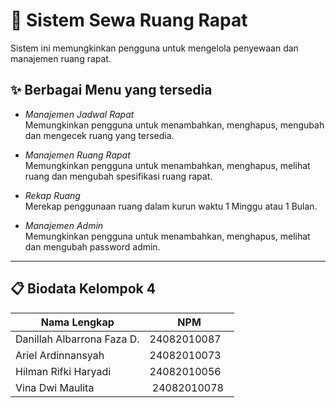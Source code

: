 # 🏢 Sistem Sewa Ruang Rapat

Sistem ini memungkinkan pengguna untuk mengelola penyewaan dan manajemen ruang rapat.

## ✨ Berbagai Menu yang tersedia

- *Manajemen Jadwal Rapat*  
  Memungkinkan pengguna untuk menambahkan, menghapus, mengubah dan mengecek ruang yang tersedia.

- *Manajemen Ruang Rapat*  
  Memungkinkan pengguna untuk menambahkan, menghapus, melihat ruang dan mengubah spesifikasi ruang rapat.

- *Rekap Ruang*  
  Merekap penggunaan ruang dalam kurun waktu 1 Minggu atau 1 Bulan.

- *Manajemen Admin*  
  Memungkinkan pengguna untuk menambahkan, menghapus, melihat dan mengubah password admin.

---

## 📋 Biodata Kelompok 4

| Nama Lengkap                     | NPM          |
|----------------------------------|--------------|
| Danillah Albarrona Faza D.       | 24082010087  |
| Ariel Ardinnansyah               | 24082010073  |
| Hilman Rifki Haryadi             | 24082010056  |
| Vina Dwi Maulita                 | 24082010078  |
